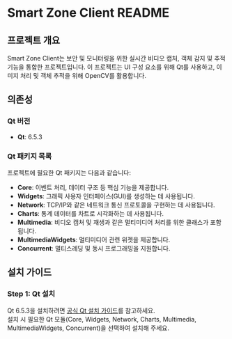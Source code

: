 # Smart Zone Client README

## 프로젝트 개요
Smart Zone Client는 보안 및 모니터링을 위한 실시간 비디오 캡처, 객체 감지 및 추적 기능을 통합한 프로젝트입니다. 이 프로젝트는 UI 구성 요소를 위해 Qt를 사용하고, 이미지 처리 및 객체 추적을 위해 OpenCV를 활용합니다.

## 의존성

### Qt 버전
- **Qt**: 6.5.3

### Qt 패키지 목록
프로젝트에 필요한 Qt 패키지는 다음과 같습니다:
- **Core**: 이벤트 처리, 데이터 구조 등 핵심 기능을 제공합니다.
- **Widgets**: 그래픽 사용자 인터페이스(GUI)를 생성하는 데 사용됩니다.
- **Network**: TCP/IP와 같은 네트워크 통신 프로토콜을 구현하는 데 사용됩니다.
- **Charts**: 통계 데이터를 차트로 시각화하는 데 사용됩니다.
- **Multimedia**: 비디오 캡처 및 재생과 같은 멀티미디어 처리를 위한 클래스가 포함됩니다.
- **MultimediaWidgets**: 멀티미디어 관련 위젯을 제공합니다.
- **Concurrent**: 멀티스레딩 및 동시 프로그래밍을 지원합니다.

## 설치 가이드

### Step 1: Qt 설치
Qt 6.5.3을 설치하려면 [공식 Qt 설치 가이드](https://doc.qt.io/qt-6.5/qtdoc/installation.html)를 참고하세요.  
설치 시 필요한 Qt 모듈(Core, Widgets, Network, Charts, Multimedia, MultimediaWidgets, Concurrent)을 선택하여 설치해 주세요.
